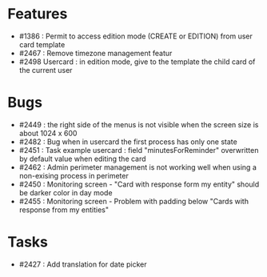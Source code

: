 # Features

- #1386 : Permit to access edition mode (CREATE or EDITION) from user card template
- #2467 : Remove timezone management featur
- #2498  Usercard : in edition mode, give to the template the child card of the current user

# Bugs

- #2449 : the right side of the menus is not visible when the screen size is about 1024 x 600
- #2482 : Bug when in usercard the first process has only one state
- #2451 : Task example usercard : field "minutesForReminder" overwritten by default value when editing the card
- #2462 : Admin perimeter management is not working well when using a non-exising process in perimeter
- #2450 : Monitoring screen - "Card with response form my entity" should be darker color in day mode
- #2455 : Monitoring screen - Problem with padding below "Cards with response from my entities"

# Tasks

- #2427 : Add translation for date picker
